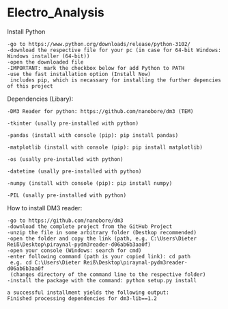 # Electro_Analysis

Install Python

    -go to https://www.python.org/downloads/release/python-3102/
    -download the respective file for your pc (in case for 64-bit Windows: Windows installer (64-bit))
    -open the downloaded file
    -IMPORTANT: mark the checkbox below for add Python to PATH 
    -use the fast installation option (Install Now) 
     includes pip, which is necassary for installing the further depencies of this project


Dependencies (Libary):

    -DM3 Reader for python: https://github.com/nanobore/dm3 (TEM)

    -tkinter (usally pre-installed with python)

    -pandas (install with console (pip): pip install pandas)

    -matplotlib (install with console (pip): pip install matplotlib)

    -os (usally pre-installed with python)

    -datetime (usally pre-installed with python)

    -numpy (install with console (pip): pip install numpy)

    -PIL (usally pre-installed with python)


How to install DM3 reader:

    -go to https://github.com/nanobore/dm3 
    -download the complete project from the GitHub Project
    -unzip the file in some arbitrary folder (Destkop recommended)
    -open the folder and copy the link (path, e.g. C:\Users\Dieter Reiß\Desktop\piraynal-pydm3reader-d06ab6b3aa0f) 
    -open your console (Windows: search for cmd)
    -enter following command (path is your copied link): cd path  
     e.g. cd C:\Users\Dieter Reiß\Desktop\piraynal-pydm3reader-d06ab6b3aa0f
     (changes directory of the command line to the respective folder)
    -install the package with the command: python setup.py install
    
    a successful installment yields the following output:
    Finished processing dependencies for dm3-lib==1.2
    

